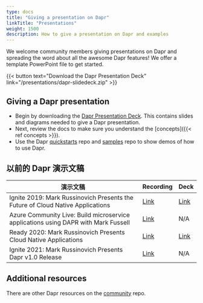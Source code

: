 ```yaml
---
type: docs
title: "Giving a presentation on Dapr"
linkTitle: "Presentations"
weight: 1500
description: How to give a presentation on Dapr and examples
---
```


We welcome community members giving presentations on Dapr and spreading the word about all the awesome Dapr features! We offer a template PowerPoint file to get started.

{{< button text="Download the Dapr Presentation Deck" link="/presentations/dapr-slidedeck.zip" >}}

## Giving a Dapr presentation

- Begin by downloading the [Dapr Presentation Deck](/presentations/dapr-slidedeck.zip). This contains slides and diagrams needed to give a Dapr presentation.
- Next, review the docs to make sure you understand the [concepts]({{< ref concepts >}}).
- Use the Dapr [quickstarts](https://github.com/dapr/quickstarts) repo and [samples](https://github.com/dapr/samples) repo to show demos of how to use Dapr.

## 以前的 Dapr 演示文稿

| 演示文稿                                                                               | Recording                                           | Deck                                                 |
| ---------------------------------------------------------------------------------- | --------------------------------------------------- | ---------------------------------------------------- |
| Ignite 2019: Mark Russinovich Presents the Future of Cloud Native Applications     | [Link](https://www.youtube.com/watch?v=LAUDVk8PaCY) | [Link](/presentations/2019IgniteCloudNativeApps.pdf) |
| Azure Community Live: Build microservice applications using DAPR with Mark Fussell | [Link](https://www.youtube.com/watch?v=CgqI7nen-Ng) | N/A                                                  |
| Ready 2020: Mark Russinovich Presents Cloud Native Applications                    | [Link](https://youtu.be/eJCu6a-x9uo?t=1614)         | [Link](/presentations/2020ReadyCloudNativeApps.pdf)  |
| Ignite 2021: Mark Russinovich Presents Dapr v1.0 Release                           | [Link](https://youtu.be/69PrhWQorEM?t=3789)         | N/A                                                  |

## Additional resources

There are other Dapr resources on the [community](https://github.com/dapr/community) repo.